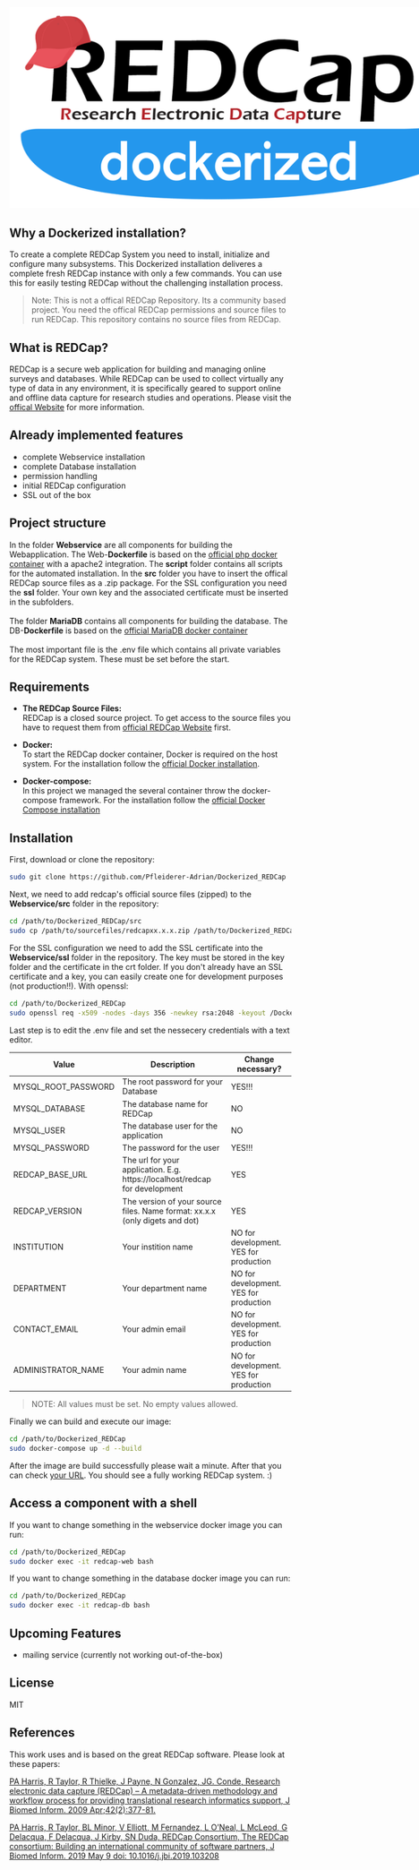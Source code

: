 <img src="logo.png" alt="HTML ERROR" style="max-width: 1000px;"><br><h2>Why a Dockerized installation?</h2>To create a complete REDCap System you need to install, initialize and configure many subsystems. This Dockerized installation deliveres a complete fresh REDCap instance with only a few commands. You can use this for easily testing REDCap without the challenging installation process.
> Note: This is not a offical REDCap Repository. Its a community based project. You need the offical REDCap permissions and source files to run REDCap. This repository contains no source files from REDCap.

## What is REDCap?
REDCap is a secure web application for building and managing online surveys and databases. While REDCap can be used to collect virtually any type of data in any environment, it is specifically geared to support online and offline data capture for research studies and operations. Please visit the [offical Website](https://projectredcap.org/) for more information.

## Already implemented features
- complete Webservice installation
- complete Database installation
- permission handling
- initial REDCap configuration
- SSL out of the box

## Project structure
In the folder **Webservice** are all components for building the Webapplication. The Web-**Dockerfile** is based on the [official php docker container](https://hub.docker.com/_/php) with a apache2 integration. The **script** folder contains all scripts for the automated installation. In the **src** folder you have to insert the offical REDCap source files as a .zip package. For the SSL configuration you need the **ssl** folder. Your own key and the associated certificate must be inserted in the subfolders.<br></br>
The folder **MariaDB** contains all components for building the database. The DB-**Dockerfile** is based on the [official MariaDB docker container](https://hub.docker.com/_/mariadb)<br></br>
The most important file is the .env file which contains all private variables for the REDCap system. These must be set before the start.

## Requirements
- **The REDCap Source Files:**<br>
REDCap is a closed source project. To get access to the source files you have to request them from [official REDCap Website](https://projectredcap.org/) first.

- **Docker:**<br>
To start the REDCap docker container, Docker is required on the host system. For the installation follow the [official Docker installation](https://docs.docker.com/get-docker/).

- **Docker-compose:**<br>
In this project we managed the several container throw the docker-compose framework. For the installation follow the [official Docker Compose installation](https://docs.docker.com/compose/install/)

## Installation
First, download or clone the repository:
```sh
sudo git clone https://github.com/Pfleiderer-Adrian/Dockerized_REDCap
```  

Next, we need to add redcap's official source files (zipped) to the **Webservice/src** folder in the repository:
```sh
cd /path/to/Dockerized_REDCap/src
sudo cp /path/to/sourcefiles/redcapxx.x.x.zip /path/to/Dockerized_REDCap/src
```  

For the SSL configuration we need to add the SSL certificate into the **Webservice/ssl** folder in the repository. The key must be stored in the key folder and the certificate in the crt folder.
If you don't already have an SSL certificate and a key, you can easily create one for development purposes (not production!!).
With openssl:
```sh
cd /path/to/Dockerized_REDCap
sudo openssl req -x509 -nodes -days 356 -newkey rsa:2048 -keyout /Dockerized_REDCap/Webservice/ssl/key/redcap.key -out /Dockerized_REDCap/Webservice/ssl/crt/redcap.crt
```

Last step is to edit the .env file and set the nessecery credentials with a text editor.  

| Value | Description | Change necessary? |
| ------------- | ------------- | ------------- |
| MYSQL_ROOT_PASSWORD | The root password for your Database | YES!!! |
| MYSQL_DATABASE | The database name for REDCap | NO |
| MYSQL_USER | The database user for the application | NO |
| MYSQL_PASSWORD | The password for the user | YES!!! |
| REDCAP_BASE_URL | The url for your application. E.g. https://localhost/redcap for development | YES |
| REDCAP_VERSION | The version of your source files. Name format: xx.x.x (only digets and dot) | YES |
| INSTITUTION | Your instition name | NO for development. YES for production |
| DEPARTMENT | Your department name | NO for development. YES for production |
| CONTACT_EMAIL | Your admin email | NO for development. YES for production |
| ADMINISTRATOR_NAME | Your admin name | NO for development. YES for production |

> NOTE: All values must be set. No empty values allowed.

Finally we can build and execute our image:
```sh
cd /path/to/Dockerized_REDCap
sudo docker-compose up -d --build
```
After the image are build successfully please wait a minute. After that you can check [your URL](https://localhost/redcap). You should see a fully working REDCap system. :)

## Access a component with a shell
If you want to change something in the webservice docker image you can run:
```sh
cd /path/to/Dockerized_REDCap
sudo docker exec -it redcap-web bash
```

If you want to change something in the database docker image you can run:
```sh
cd /path/to/Dockerized_REDCap
sudo docker exec -it redcap-db bash
```

## Upcoming Features
- mailing service (currently not working out-of-the-box)

## License

MIT

## References
This work uses and is based on the great REDCap software. Please look at these papers:

[PA Harris, R Taylor, R Thielke, J Payne, N Gonzalez, JG. Conde, Research electronic data capture (REDCap) – A metadata-driven methodology and workflow process for providing translational research informatics support, J Biomed Inform. 2009 Apr;42(2):377-81.](http://www.sciencedirect.com/science/article/pii/S1532046408001226)

[PA Harris, R Taylor, BL Minor, V Elliott, M Fernandez, L O’Neal, L McLeod, G Delacqua, F Delacqua, J Kirby, SN Duda, REDCap Consortium, The REDCap consortium: Building an international community of software partners, J Biomed Inform. 2019 May 9 doi: 10.1016/j.jbi.2019.103208](https://www.sciencedirect.com/science/article/pii/S1532046419301261)
